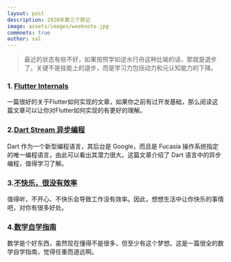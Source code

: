 ```yaml
---
layout: post
description: 2020年第三个周记
image: assets/images/weeknote.jpg
commnets: true
author: sal
---
```

> 最近的状态有些不好，如果按照学如逆水行舟这种比喻的话，那就是退步了。关键不是技能上的退步，而是学习力包括动力和元认知能力的下降。

### 1. [Flutter Internals](https://www.didierboelens.com/2019/09/flutter-internals/)
一篇很好的关于Flutter如何实现的文章，如果你之前有过开发基础，那么阅读这篇文章可以让你对Flutter如何实现的有更好的理解。

### 2.[Dart Stream 异步编程](https://medium.com/dartlang/dart-asynchronous-programming-streams-2569a993324d?source=twitterShare-219aa189c294-1581739439&_branch_match_id=704883636520803192)
Dart 作为一个新型编程语言，其后台是 Google，而且是 Fucasia 操作系统指定的唯一编程语言，由此可以看出其潜力很大。这篇文章介绍了 Dart 语言中的异步编程，值得学习了解。

### 3.[不快乐，很没有效率](https://nav.al/inefficient)
值得听，不开心、不快乐会导致工作没有效率。因此，想想生活中让你快乐的事情吧，对你有很多好处。

### 4.[数学自学指南](https://www.neilwithdata.com/mathematics-self-learner)
数学是个好东西，虽然现在懂得不是很多，但至少有这个梦想。这是一篇很全的数学自学指南，觉得任重而道远啊。
